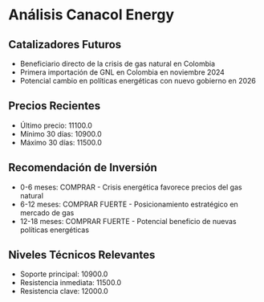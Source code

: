 # Análisis Canacol Energy

## Catalizadores Futuros

- Beneficiario directo de la crisis de gas natural en Colombia
- Primera importación de GNL en Colombia en noviembre 2024
- Potencial cambio en políticas energéticas con nuevo gobierno en 2026

## Precios Recientes

- Último precio: 11100.0
- Mínimo 30 días: 10900.0
- Máximo 30 días: 11500.0

## Recomendación de Inversión

- 0-6 meses: COMPRAR - Crisis energética favorece precios del gas natural
- 6-12 meses: COMPRAR FUERTE - Posicionamiento estratégico en mercado de gas
- 12-18 meses: COMPRAR FUERTE - Potencial beneficio de nuevas políticas energéticas

## Niveles Técnicos Relevantes

- Soporte principal: 10900.0
- Resistencia inmediata: 11500.0
- Resistencia clave: 12000.0
